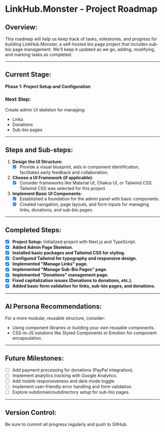 # LinkHub.Monster - Project Roadmap

## Overview:
This roadmap will help us keep track of tasks, milestones, and progress for building LinkHub.Monster, a self-hosted bio page project that includes sub-bio page management. We'll keep it updated as we go, adding, modifying, and marking tasks as completed.

---

## Current Stage:
**Phase 1: Project Setup and Configuration**

### Next Step:
Create admin UI skeleton for managing:
- Links
- Donations
- Sub-bio pages

---

## Steps and Sub-steps:

1. **Design the UI Structure:**
   - [x] Provide a visual blueprint, aids in component identification, facilitates early feedback and collaboration.

2. **Choose a UI Framework (if applicable):**
   - [x] Consider frameworks like Material UI, Chakra UI, or Tailwind CSS. Tailwind CSS was selected for this project.

3. **Implement Basic UI Components:**
   - [x] Established a foundation for the admin panel with basic components.
   - [x] Created navigation, page layouts, and form inputs for managing links, donations, and sub-bio pages.

---

## Completed Steps:
- [x] **Project Setup:** Initialized project with Next.js and TypeScript.
- [x] **Added Admin Page Skeleton.**
- [x] **Installed basic packages and Tailwind CSS for styling.**
- [x] **Configured Tailwind for typography and responsive design.**
- [x] **Implemented "Manage Links" page.**
- [x] **Implemented "Manage Sub-Bio Pages" page.**
- [x] **Implemented "Donations" management page.**
- [x] **Fixed capitalization issues (Donations to donations, etc.).**
- [x] **Added basic form validation for links, sub-bio pages, and donations.**

---

## AI Persona Recommendations:
For a more modular, reusable structure, consider:
- Using component libraries or building your own reusable components.
- CSS-in-JS solutions like Styled Components or Emotion for component encapsulation.

---

## Future Milestones:
- [ ] Add payment processing for donations (PayPal integration).
- [ ] Implement analytics tracking with Google Analytics.
- [ ] Add mobile responsiveness and dark mode toggle.
- [ ] Implement user-friendly error handling and form validation.
- [ ] Explore subdomain/subdirectory setup for sub-bio pages.

---

## Version Control:
Be sure to commit all progress regularly and push to GitHub.
